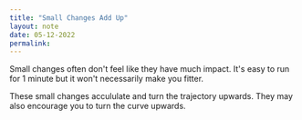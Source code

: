```yaml
---
title: "Small Changes Add Up"
layout: note
date: 05-12-2022
permalink:
---
```


Small changes often don't feel like they have much impact. It's easy to run for 1 minute but it won't necessarily make you fitter. 

These small changes accululate and turn the trajectory upwards. They may also encourage you to turn the curve upwards.